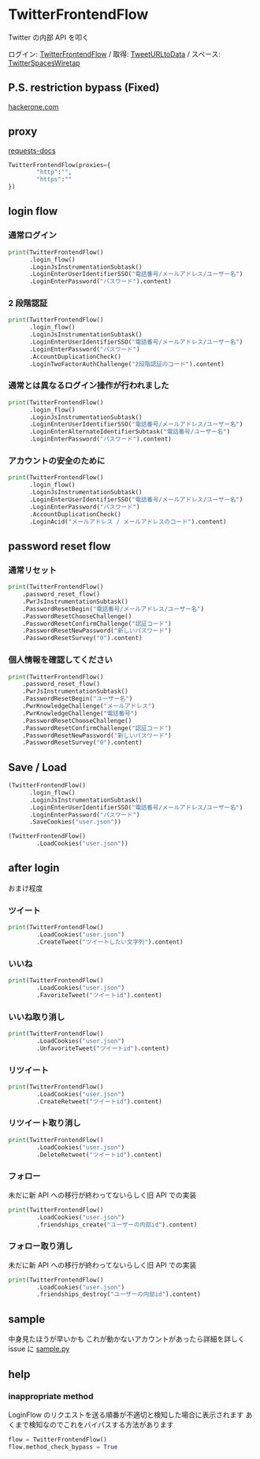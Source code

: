 # TwitterFrontendFlow

Twitter の内部 API を叩く

ログイン: [TwitterFrontendFlow](https://github.com/fa0311/TwitterFrontendFlow) /
取得: [TweetURLtoData](https://github.com/fa0311/TweetURLtoData) /
スペース: [TwitterSpacesWiretap](https://github.com/fa0311/TwitterSpacesWiretap)

## P.S. restriction bypass (Fixed)

[hackerone.com](https://hackerone.com/reports/1439026)

## proxy

[requests-docs](https://requests-docs-ja.readthedocs.io/en/latest/user/advanced/#proxies)

```python
TwitterFrontendFlow(proxies={
        "http":"",
        "https":""
})
```

## login flow

### 通常ログイン

```python
print(TwitterFrontendFlow()
      .login_flow()
      .LoginJsInstrumentationSubtask()
      .LoginEnterUserIdentifierSSO("電話番号/メールアドレス/ユーザー名")
      .LoginEnterPassword("パスワード").content)
```

### 2 段階認証

```python
print(TwitterFrontendFlow()
      .login_flow()
      .LoginJsInstrumentationSubtask()
      .LoginEnterUserIdentifierSSO("電話番号/メールアドレス/ユーザー名")
      .LoginEnterPassword("パスワード")
      .AccountDuplicationCheck()
      .LoginTwoFactorAuthChallenge("2段階認証のコード").content)
```

### 通常とは異なるログイン操作が行われました

```python
print(TwitterFrontendFlow()
      .login_flow()
      .LoginJsInstrumentationSubtask()
      .LoginEnterUserIdentifierSSO("電話番号/メールアドレス/ユーザー名")
      .LoginEnterAlternateIdentifierSubtask("電話番号/ユーザー名")
      .LoginEnterPassword("パスワード").content)
```

### アカウントの安全のために

```python
print(TwitterFrontendFlow()
      .login_flow()
      .LoginJsInstrumentationSubtask()
      .LoginEnterUserIdentifierSSO("電話番号/メールアドレス/ユーザー名")
      .LoginEnterPassword("パスワード")
      .AccountDuplicationCheck()
      .LoginAcid("メールアドレス / メールアドレスのコード").content)
```

## password reset flow

### 通常リセット

```python
print(TwitterFrontendFlow()
    .password_reset_flow()
    .PwrJsInstrumentationSubtask()
    .PasswordResetBegin("電話番号/メールアドレス/ユーザー名")
    .PasswordResetChooseChallenge()
    .PasswordResetConfirmChallenge("認証コード")
    .PasswordResetNewPassword("新しいパスワード")
    .PasswordResetSurvey("0").content)
```

### 個人情報を確認してください

```python
print(TwitterFrontendFlow()
    .password_reset_flow()
    .PwrJsInstrumentationSubtask()
    .PasswordResetBegin("ユーザー名")
    .PwrKnowledgeChallenge("メールアドレス")
    .PwrKnowledgeChallenge("電話番号")
    .PasswordResetChooseChallenge()
    .PasswordResetConfirmChallenge("認証コード")
    .PasswordResetNewPassword("新しいパスワード")
    .PasswordResetSurvey("0").content)
```

## Save / Load

```python
(TwitterFrontendFlow()
      .login_flow()
      .LoginJsInstrumentationSubtask()
      .LoginEnterUserIdentifierSSO("電話番号/メールアドレス/ユーザー名")
      .LoginEnterPassword("パスワード")
      .SaveCookies("user.json"))
```

```python
(TwitterFrontendFlow()
        .LoadCookies("user.json"))
```

## after login

おまけ程度

### ツイート

```python
print(TwitterFrontendFlow()
        .LoadCookies("user.json")
        .CreateTweet("ツイートしたい文字列").content)
```

### いいね

```python
print(TwitterFrontendFlow()
        .LoadCookies("user.json")
        .FavoriteTweet("ツイートid").content)
```

### いいね取り消し

```python
print(TwitterFrontendFlow()
        .LoadCookies("user.json")
        .UnfavoriteTweet("ツイートid").content)
```

### リツイート

```python
print(TwitterFrontendFlow()
        .LoadCookies("user.json")
        .CreateRetweet("ツイートid").content)
```

### リツイート取り消し

```python
print(TwitterFrontendFlow()
        .LoadCookies("user.json")
        .DeleteRetweet("ツイートid").content)
```

### フォロー

未だに新 API への移行が終わってないらしく旧 API での実装

```python
print(TwitterFrontendFlow()
        .LoadCookies("user.json")
        .friendships_create("ユーザーの内部id").content)
```

### フォロー取り消し

未だに新 API への移行が終わってないらしく旧 API での実装

```python
print(TwitterFrontendFlow()
        .LoadCookies("user.json")
        .friendships_destroy("ユーザーの内部id").content)
```

## sample

中身見たほうが早いかも
これが動かないアカウントがあったら詳細を詳しく issue に
[sample.py](https://github.com/fa0311/TwitterFrontendFlow/blob/master/sample.py)

## help

### inappropriate method

LoginFlow のリクエストを送る順番が不適切と検知した場合に表示されます
あくまで検知なのでこれをバイパスする方法があります

```python
flow = TwitterFrontendFlow()
flow.method_check_bypass = True
```
